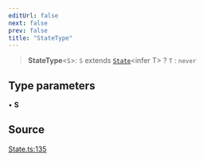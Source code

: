 ```yaml
---
editUrl: false
next: false
prev: false
title: "StateType"
---
```


> **StateType**\<`S`\>: `S` extends [`State`](../classes/State.md)\<infer T\> ? `T` : `never`

## Type parameters

• **S**

## Source

[State.ts:135](https://github.com/nodenogg-in/alpha-p2p/blob/2cff8cc/packages/statekit/src/State.ts#L135)

